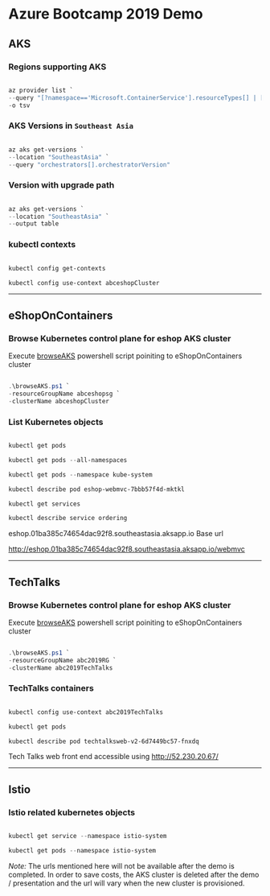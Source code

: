 # Azure Bootcamp 2019 Demo

## AKS

### Regions supporting AKS

```Powershell

az provider list `
--query "[?namespace=='Microsoft.ContainerService'].resourceTypes[] | [?resourceType=='managedClusters'].locations[]" `
-o tsv

```

### AKS Versions in `Southeast Asia`

```Powershell

az aks get-versions `
--location "SoutheastAsia" `
--query "orchestrators[].orchestratorVersion" 

```

### Version with upgrade path

```Powershell

az aks get-versions `
--location "SoutheastAsia" `
--output table

```

### kubectl contexts

```Powershell

kubectl config get-contexts

kubectl config use-context abceshopCluster

```

---

## eShopOnContainers

### Browse Kubernetes control plane for eshop AKS cluster

Execute [browseAKS](Powershell/browseAKS.ps1) powershell script poiniting to eShopOnContainers cluster

```Powershell

.\browseAKS.ps1 `
-resourceGroupName abceshopsg `
-clusterName abceshopCluster

```

### List Kubernetes objects

```Powershell

kubectl get pods

kubectl get pods --all-namespaces

kubectl get pods --namespace kube-system

kubectl describe pod eshop-webmvc-7bbb57f4d-mktkl

kubectl get services

kubectl describe service ordering

```

eshop.01ba385c74654dac92f8.southeastasia.aksapp.io Base url

http://eshop.01ba385c74654dac92f8.southeastasia.aksapp.io/webmvc

---

## TechTalks

### Browse Kubernetes control plane for eshop AKS cluster

Execute [browseAKS](Powershell/browseAKS.ps1) powershell script poiniting to eShopOnContainers cluster

```Powershell

.\browseAKS.ps1 `
-resourceGroupName abc2019RG `
-clusterName abc2019TechTalks

```

### TechTalks containers

```Powershell

kubectl config use-context abc2019TechTalks

kubectl get pods

kubectl describe pod techtalksweb-v2-6d7449bc57-fnxdq

```

Tech Talks web front end accessible using http://52.230.20.67/

---

## Istio

### Istio related kubernetes objects

```Powershell

kubectl get service --namespace istio-system

kubectl get pods --namespace istio-system

```

*Note:* The urls mentioned here will not be available after the demo is completed. In order to save costs, the AKS cluster is deleted after the demo / presentation and the url will vary when the new cluster is provisioned.